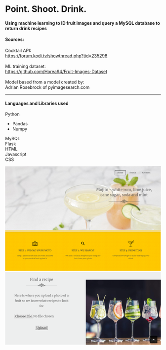 # Point. Shoot. Drink.
#### Using machine learning to ID fruit images and query a MySQL database to return drink recipes 
#### Sources:

Cocktail API:<br>
  https://forum.kodi.tv/showthread.php?tid=235298<br><br>
ML training dataset:<br>
  https://github.com/Horea94/Fruit-Images-Dataset
<br><br>
Model based from a model created by:<br>
Adrian Rosebrock of pyimagesearch.com

***

#### Languages and Libraries used
Python
* Pandas
* Numpy 

 MySQL <br/>
 Flask <br/>
 HTML <br/>
 Javascript <br/>
 CSS <br/>


![website part 1](https://github.com/GreciaWhite/Point.Shoot.Drink./blob/master/Website1.png)
![website part 2](https://github.com/GreciaWhite/Point.Shoot.Drink./blob/master/website2.png)
![website part 3](https://github.com/GreciaWhite/Point.Shoot.Drink./blob/master/website3.png)
